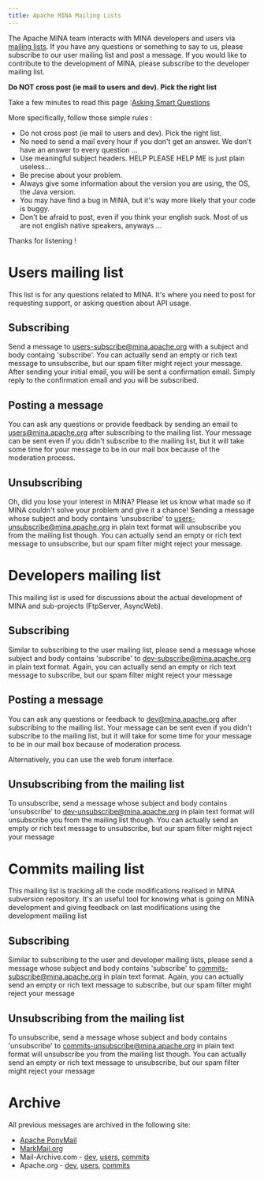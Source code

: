 ```yaml
---
title: Apache MINA Mailing Lists
---
```


The Apache MINA team interacts with MINA developers and users via [mailing lists](http://en.wikipedia.org/wiki/Mailing_list). If you have any questions or something to say to us, please subscribe to our user mailing list and post a message. If you would like to contribute to the development of MINA, please subscribe to the developer mailing list.

__Do NOT cross post (ie mail to users and dev). Pick the right list__

Take a few minutes to read this page :[Asking Smart Questions](http://www.catb.org/~esr/faqs/smart-questions.html)

More specifically, follow those simple rules :

* Do not cross post (ie mail to users and dev). Pick the right list.
* No need to send a mail every hour if you don't get an answer. We don't have an answer to every question ...
* Use meaningful subject headers. HELP PLEASE HELP ME is just plain useless...
* Be precise about your problem.
* Always give some information about the version you are using, the OS, the Java version.
* You may have find a bug in MINA, but it's way more likely that your code is buggy.
* Don't be afraid to post, even if you think your english suck. Most of us are not english native speakers, anyways ...

Thanks for listening !

# Users mailing list

This list is for any questions related to MINA. It's where you need to post for requesting support, or asking question about API usage.

## Subscribing

Send a message to [users-subscribe@mina.apache.org](mailto:users-subscribe@mina.apache.org) with a subject and body containg 'subscribe'. You can actually send an empty or rich text message to unsubscribe, but our spam filter might reject your message. After sending your initial email, you will be sent a confirmation email. Simply reply to the confirmation email and you will be subscribed.

## Posting a message

You can ask any questions or provide feedback by sending an email to [users@mina.apache.org](mailto:users@mina.apache.org) after subscribing to the mailing list. Your message can be sent even if you didn't subscribe to the mailing list, but it will take some time for your message to be in our mail box because of the moderation process.

## Unsubscribing

Oh, did you lose your interest in MINA? Please let us know what made so if MINA couldn't solve your problem and give it a chance! Sending a message whose subject and body contains 'unsubscribe' to [users-unsubscribe@mina.apache.org](mailto:users-unsubscribe@mina.apache.org) in plain text format will unsubscribe you from the mailing list though. You can actually send an empty or rich text message to unsubscribe, but our spam filter might reject your message.

# Developers mailing list

This mailing list is used for discussions about the actual development of MINA and sub-projects (FtpServer, AsyncWeb).

## Subscribing

Similar to subscribing to the user mailing list, please send a message whose subject and body contains 'subscribe' to [dev-subscribe@mina.apache.org](mailto:dev-subscribe@mina.apache.org) in plain text format. Again, you can actually send an empty or rich text message to subscribe, but our spam filter might reject your message

## Posting a message

You can ask any questions or feedback to [dev@mina.apache.org](mailto:dev@mina.apache.org) after subscribing to the mailing list. Your message can be sent even if you didn't subscribe to the mailing list, but it will take for some time for your message to be in our mail box because of moderation process.

Alternatively, you can use the web forum interface.

## Unsubscribing from the mailing list

To unsubscribe, send a message whose subject and body contains 'unsubscribe' to [dev-unsubscribe@mina.apache.org](mailto:dev-unsubscribe@mina.apache.org) in plain text format will unsubscribe you from the mailing list though. You can actually send an empty or rich text message to unsubscribe, but our spam filter might reject your message

# Commits mailing list

This mailing list is tracking all the code modifications realised in MINA subversion repository. It's an useful tool for knowing what is going on MINA development and giving feedback on last modifications using the development mailing list

## Subscribing

Similar to subscribing to the user and developer mailing lists, please send a message whose subject and body contains 'subscribe' to [commits-subscribe@mina.apache.org](mailto:commits-subscribe@mina.apache.org) in plain text format. Again, you can actually send an empty or rich text message to subscribe, but our spam filter might reject your message

## Unsubscribing from the mailing list

To unsubscribe, send a message whose subject and body contains 'unsubscribe' to [commits-unsubscribe@mina.apache.org](mailto:commits-unsubscribe@mina.apache.org) in plain text format will unsubscribe you from the mailing list though. You can actually send an empty or rich text message to unsubscribe, but our spam filter might reject your message

# Archive

All previous messages are archived in the following site:

* [Apache PonyMail](https://lists.apache.org/)
* [MarkMail.org](http://mina.markmail.org/)
* Mail-Archive.com - [dev](http://www.mail-archive.com/dev@mina.apache.org/), [users](http://www.mail-archive.com/users@mina.apache.org/), [commits](http://www.mail-archive.com/commits@mina.apache.org/)
* Apache.org - [dev](http://mail-archives.apache.org/mod_mbox/mina-dev/), [users](http://mail-archives.apache.org/mod_mbox/mina-users/), [commits](http://mail-archives.apache.org/mod_mbox/mina-commits/)
